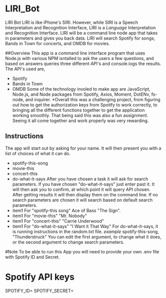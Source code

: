 # LIRI_Bot
LIRI Bot LIRI is like iPhone's SIRI. However, while SIRI is a Speech Interpretation and Recognition Interface,
LIRI is a _Language_ Interpretation and Recognition Interface. LIRI will be a command line node app that takes in 
parameters and gives you back data.
LIRI will search Spotify for songs, Bands in Town for concerts, and OMDB for movies.

##Overview 
This app is a command line interface program that uses Node.js with various NPM isntalled to ask the users a few questions,
and based on answers queries three different API's and console.logs the results. 
The API's used are,
* Spotify
* Bands in Town
* OMDB
Some of the technology involed to make app are JavaScript, Node.js, and Node packages from Spotify, Axios, Moment, DotENv, fs-node,
and inquirer.
*Overall this was a challenging project, from figuring out how to get the authorization keys from Spotify to work correctly, to bringing all the different functions together to get the application working smoothly. That being said this was also  a fun assignment. Seeing it all come together and work properly was very rewarding.

## Instructions
The app will start out by asking for your name. 
It will then present you with a list of choices of what it can do.
* spotify-this-song
* movie-this
* concert-this
* do-what-it-says
After you have chosen a task it will ask for search parameters.
If you have chosen "do-what-it-says" just enter past it.
It will then ask you to confirm, at which point it will query API chosen.
After getting results it will then display them on the command line.
If no search parameters are chosen it will search based on default search parameters.
* item1 For "spotify-this song" Ace of Bass "The Sign".
* item1 For "movie-this" "Mr. Nobody"
* item1 For "concert-this" "Carrie Underwood"
* item1 For "do-what-it-says" "I Want it That Way"
For do-what-it-says, it is running instructions in the random.txt file. *example* spotify-this-song, "Thunderstruck"
You can edit the first argument, to change what it does, or the second argument to change search parameters.

#Note
To be able to run this App you will need to provide your own .env file with Spotify ID and Secret.
# Spotify API keys

SPOTIFY_ID=<your Spotify_ID>
SPOTIFY_SECRET=<your Spotify_secret>
